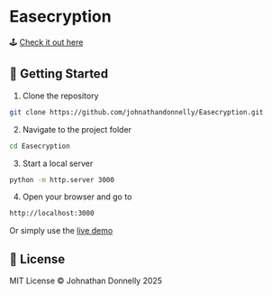# Easecryption

🕹 [Check it out here](https://johnathandonnelly.github.io/Easecryption/)

## 🚀 Getting Started

1. Clone the repository

```bash
git clone https://github.com/johnathandonnelly/Easecryption.git
```

2. Navigate to the project folder

```bash
cd Easecryption
```

3. Start a local server

```bash
python -m http.server 3000
```

4. Open your browser and go to

```bash
http://localhost:3000
```

Or simply use the [live demo](https://johnathandonnelly.github.io/Easecryption/)

## 📜 License

MIT License © Johnathan Donnelly 2025